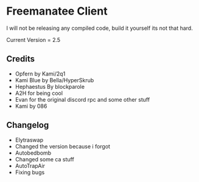 # Freemanatee Client

I will not be releasing any compiled code, build it yourself its not that hard.

Current Version = 2.5

Credits
-------------------------------

* Opfern by Kami/2q1
* Kami Blue by Bella/HyperSkrub
* Hephaestus By blockparole
* A2H for being cool
* Evan for the original discord rpc and some other stuff
* Kami by 086

Changelog
-------------------------------
* Elytraswap
* Changed the version because i forgot
* Autobedbomb
* Changed some ca stuff
* AutoTrapAir
* Fixing bugs
